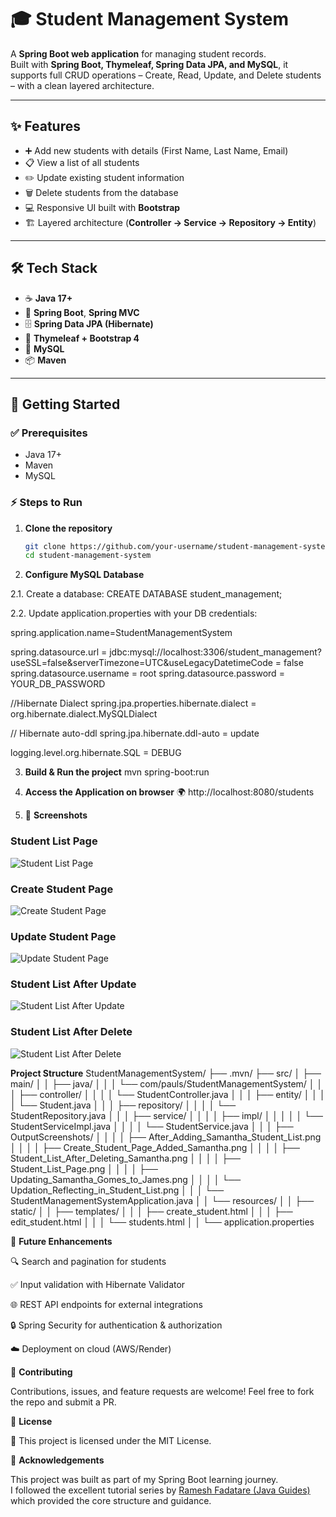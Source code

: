 # 🎓 Student Management System  

A **Spring Boot web application** for managing student records.  
Built with **Spring Boot, Thymeleaf, Spring Data JPA, and MySQL**, it supports full CRUD operations – Create, Read, Update, and Delete students – with a clean layered architecture.

---

## ✨ Features
- ➕ Add new students with details (First Name, Last Name, Email)
- 📋 View a list of all students
- ✏️ Update existing student information
- 🗑️ Delete students from the database
- 💻 Responsive UI built with **Bootstrap**
- 🏗️ Layered architecture (**Controller → Service → Repository → Entity**)

---

## 🛠️ Tech Stack
- ☕ **Java 17+**
- 🌱 **Spring Boot**, **Spring MVC**
- 🗄️ **Spring Data JPA (Hibernate)**  
- 🎨 **Thymeleaf + Bootstrap 4**  
- 🐬 **MySQL**  
- 📦 **Maven**

---

## 🚀 Getting Started

### ✅ Prerequisites
- Java 17+
- Maven
- MySQL

### ⚡ Steps to Run

1. **Clone the repository**
   ```bash
   git clone https://github.com/your-username/student-management-system.git
   cd student-management-system
   
2. **Configure MySQL Database**

2.1. Create a database: CREATE DATABASE student_management;

2.2. Update application.properties with your DB credentials:

spring.application.name=StudentManagementSystem

spring.datasource.url = jdbc:mysql://localhost:3306/student_management?useSSL=false&serverTimezone=UTC&useLegacyDatetimeCode = false
spring.datasource.username = root
spring.datasource.password = YOUR_DB_PASSWORD

//Hibernate Dialect
spring.jpa.properties.hibernate.dialect = org.hibernate.dialect.MySQLDialect

// Hibernate auto-ddl
spring.jpa.hibernate.ddl-auto = update

logging.level.org.hibernate.SQL = DEBUG

3. **Build & Run the project**
mvn spring-boot:run

4. **Access the Application on browser**
🌍 http://localhost:8080/students

5. 📸 **Screenshots**

### Student List Page
![Student List Page](./OutputScreenshots/Student_List_Page.png)

### Create Student Page
![Create Student Page](./OutputScreenshots/Create_Student_Page_Added_Samantha.png)

### Update Student Page
![Update Student Page](./OutputScreenshots/Updating_Samantha_Gomes_to_James.png)

### Student List After Update
![Student List After Update](./OutputScreenshots/Updation_Reflecting_in_Student_List.png)

### Student List After Delete
![Student List After Delete](./OutputScreenshots/Student_List_After_Deleting_Samantha.png)



**Project Structure**
   StudentManagementSystem/
├── .mvn/
├── src/
│ ├── main/
│ │ ├── java/
│ │ │ └── com/pauls/StudentManagementSystem/
│ │ │ ├── controller/
│ │ │ │ └── StudentController.java
│ │ │ ├── entity/
│ │ │ │ └── Student.java
│ │ │ ├── repository/
│ │ │ │ └── StudentRepository.java
│ │ │ ├── service/
│ │ │ │ ├── impl/
│ │ │ │ │ └── StudentServiceImpl.java
│ │ │ │ └── StudentService.java
│ │ │ ├── OutputScreenshots/
│ │ │ │ ├── After_Adding_Samantha_Student_List.png
│ │ │ │ ├── Create_Student_Page_Added_Samantha.png
│ │ │ │ ├── Student_List_After_Deleting_Samantha.png
│ │ │ │ ├── Student_List_Page.png
│ │ │ │ ├── Updating_Samantha_Gomes_to_James.png
│ │ │ │ └── Updation_Reflecting_in_Student_List.png
│ │ │ └── StudentManagementSystemApplication.java
│ │ └── resources/
│ │ ├── static/
│ │ ├── templates/
│ │ │ ├── create_student.html
│ │ │ ├── edit_student.html
│ │ │ └── students.html
│ │ └── application.properties

🔮 **Future Enhancements**

🔍 Search and pagination for students

✅ Input validation with Hibernate Validator

🌐 REST API endpoints for external integrations

🔒 Spring Security for authentication & authorization

☁️ Deployment on cloud (AWS/Render)

🤝 **Contributing**

Contributions, issues, and feature requests are welcome!
Feel free to fork the repo and submit a PR.

📜 **License**

📝 This project is licensed under the MIT License.

🙏 **Acknowledgements**

This project was built as part of my Spring Boot learning journey.  
I followed the excellent tutorial series by [Ramesh Fadatare (Java Guides)](https://www.youtube.com/c/JavaGuides) which provided the core structure and guidance.  

